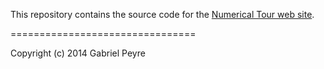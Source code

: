 This repository contains the source code for the [Numerical Tour web site](http://www.numerical-tours.com).

================================

Copyright (c) 2014 Gabriel Peyre
